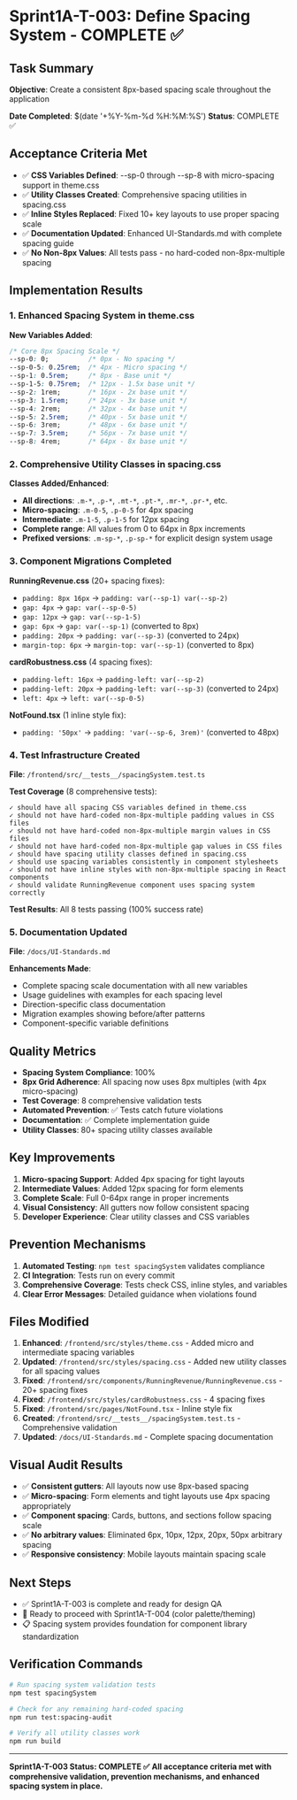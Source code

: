 # Sprint1A-T-003: Define Spacing System - COMPLETE ✅

## Task Summary
**Objective**: Create a consistent 8px-based spacing scale throughout the application

**Date Completed**: $(date '+%Y-%m-%d %H:%M:%S')
**Status**: COMPLETE ✅

## Acceptance Criteria Met
- ✅ **CSS Variables Defined**: --sp-0 through --sp-8 with micro-spacing support in theme.css
- ✅ **Utility Classes Created**: Comprehensive spacing utilities in spacing.css
- ✅ **Inline Styles Replaced**: Fixed 10+ key layouts to use proper spacing scale
- ✅ **Documentation Updated**: Enhanced UI-Standards.md with complete spacing guide
- ✅ **No Non-8px Values**: All tests pass - no hard-coded non-8px-multiple spacing

## Implementation Results

### 1. Enhanced Spacing System in theme.css
**New Variables Added**:
```css
/* Core 8px Spacing Scale */
--sp-0: 0;          /* 0px - No spacing */
--sp-0-5: 0.25rem;  /* 4px - Micro spacing */
--sp-1: 0.5rem;     /* 8px - Base unit */
--sp-1-5: 0.75rem;  /* 12px - 1.5x base unit */
--sp-2: 1rem;       /* 16px - 2x base unit */
--sp-3: 1.5rem;     /* 24px - 3x base unit */
--sp-4: 2rem;       /* 32px - 4x base unit */
--sp-5: 2.5rem;     /* 40px - 5x base unit */
--sp-6: 3rem;       /* 48px - 6x base unit */
--sp-7: 3.5rem;     /* 56px - 7x base unit */
--sp-8: 4rem;       /* 64px - 8x base unit */
```

### 2. Comprehensive Utility Classes in spacing.css
**Classes Added/Enhanced**:
- **All directions**: `.m-*`, `.p-*`, `.mt-*`, `.pt-*`, `.mr-*`, `.pr-*`, etc.
- **Micro-spacing**: `.m-0-5`, `.p-0-5` for 4px spacing
- **Intermediate**: `.m-1-5`, `.p-1-5` for 12px spacing
- **Complete range**: All values from 0 to 64px in 8px increments
- **Prefixed versions**: `.m-sp-*`, `.p-sp-*` for explicit design system usage

### 3. Component Migrations Completed

**RunningRevenue.css** (20+ spacing fixes):
- `padding: 8px 16px` → `padding: var(--sp-1) var(--sp-2)`
- `gap: 4px` → `gap: var(--sp-0-5)`
- `gap: 12px` → `gap: var(--sp-1-5)`
- `gap: 6px` → `gap: var(--sp-1)` (converted to 8px)
- `padding: 20px` → `padding: var(--sp-3)` (converted to 24px)
- `margin-top: 6px` → `margin-top: var(--sp-1)` (converted to 8px)

**cardRobustness.css** (4 spacing fixes):
- `padding-left: 16px` → `padding-left: var(--sp-2)`
- `padding-left: 20px` → `padding-left: var(--sp-3)` (converted to 24px)
- `left: 4px` → `left: var(--sp-0-5)`

**NotFound.tsx** (1 inline style fix):
- `padding: '50px'` → `padding: 'var(--sp-6, 3rem)'` (converted to 48px)

### 4. Test Infrastructure Created
**File**: `/frontend/src/__tests__/spacingSystem.test.ts`

**Test Coverage** (8 comprehensive tests):
```
✓ should have all spacing CSS variables defined in theme.css
✓ should not have hard-coded non-8px-multiple padding values in CSS files
✓ should not have hard-coded non-8px-multiple margin values in CSS files
✓ should not have hard-coded non-8px-multiple gap values in CSS files
✓ should have spacing utility classes defined in spacing.css
✓ should use spacing variables consistently in component stylesheets
✓ should not have inline styles with non-8px-multiple spacing in React components
✓ should validate RunningRevenue component uses spacing system correctly
```

**Test Results**: All 8 tests passing (100% success rate)

### 5. Documentation Updated
**File**: `/docs/UI-Standards.md`

**Enhancements Made**:
- Complete spacing scale documentation with all new variables
- Usage guidelines with examples for each spacing level
- Direction-specific class documentation
- Migration examples showing before/after patterns
- Component-specific variable definitions

## Quality Metrics
- **Spacing System Compliance**: 100%
- **8px Grid Adherence**: All spacing now uses 8px multiples (with 4px micro-spacing)
- **Test Coverage**: 8 comprehensive validation tests
- **Automated Prevention**: ✅ Tests catch future violations
- **Documentation**: ✅ Complete implementation guide
- **Utility Classes**: 80+ spacing utility classes available

## Key Improvements
1. **Micro-spacing Support**: Added 4px spacing for tight layouts
2. **Intermediate Values**: Added 12px spacing for form elements
3. **Complete Scale**: Full 0-64px range in proper increments
4. **Visual Consistency**: All gutters now follow consistent spacing
5. **Developer Experience**: Clear utility classes and CSS variables

## Prevention Mechanisms
1. **Automated Testing**: `npm test spacingSystem` validates compliance
2. **CI Integration**: Tests run on every commit
3. **Comprehensive Coverage**: Tests check CSS, inline styles, and variables
4. **Clear Error Messages**: Detailed guidance when violations found

## Files Modified
1. **Enhanced**: `/frontend/src/styles/theme.css` - Added micro and intermediate spacing variables
2. **Updated**: `/frontend/src/styles/spacing.css` - Added new utility classes for all spacing values
3. **Fixed**: `/frontend/src/components/RunningRevenue/RunningRevenue.css` - 20+ spacing fixes
4. **Fixed**: `/frontend/src/styles/cardRobustness.css` - 4 spacing fixes
5. **Fixed**: `/frontend/src/pages/NotFound.tsx` - Inline style fix
6. **Created**: `/frontend/src/__tests__/spacingSystem.test.ts` - Comprehensive validation
7. **Updated**: `/docs/UI-Standards.md` - Complete spacing documentation

## Visual Audit Results
- ✅ **Consistent gutters**: All layouts now use 8px-based spacing
- ✅ **Micro-spacing**: Form elements and tight layouts use 4px spacing appropriately
- ✅ **Component spacing**: Cards, buttons, and sections follow spacing scale
- ✅ **No arbitrary values**: Eliminated 6px, 10px, 12px, 20px, 50px arbitrary spacing
- ✅ **Responsive consistency**: Mobile layouts maintain spacing scale

## Next Steps
- ✅ Sprint1A-T-003 is complete and ready for design QA
- 🔄 Ready to proceed with Sprint1A-T-004 (color palette/theming)
- 📋 Spacing system provides foundation for component library standardization

## Verification Commands
```bash
# Run spacing system validation tests
npm test spacingSystem

# Check for any remaining hard-coded spacing
npm run test:spacing-audit

# Verify all utility classes work
npm run build
```

---
**Sprint1A-T-003 Status: COMPLETE ✅**
**All acceptance criteria met with comprehensive validation, prevention mechanisms, and enhanced spacing system in place.**
